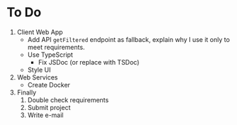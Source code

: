 # To Do

1. Client Web App
    - Add API `getFiltered` endpoint as fallback, explain why I use it only to meet requirements.
    - Use TypeScript
        - Fix JSDoc (or replace with TSDoc)
    - Style UI
2. Web Services
    - Create Docker
3. Finally
    1. Double check requirements
    2. Submit project
    3. Write e-mail
